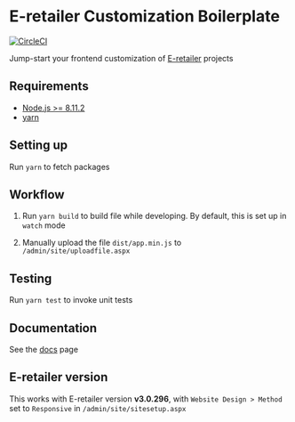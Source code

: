 # E-retailer Customization Boilerplate

[![CircleCI](https://circleci.com/gh/jgabuya/eretailer-customization-boilerplate.svg?style=svg&circle-token=3bf388e436ef481f027f9d04743f3fce18182a95)](https://circleci.com/gh/jgabuya/eretailer-customization-boilerplate)

Jump-start your frontend customization of [E-retailer](http://www.kudos.net.au/) projects

## Requirements

* [Node.js >= 8.11.2](https://nodejs.org/en)
* [yarn](https://yarnpkg.com/lang/en)

## Setting up

Run `yarn` to fetch packages

## Workflow

1. Run `yarn build` to build file while developing. By default, this is set up in `watch` mode

2. Manually upload the file `dist/app.min.js` to `/admin/site/uploadfile.aspx`

## Testing

Run `yarn test` to invoke unit tests

## Documentation

See the [docs](docs/index.md) page

## E-retailer version

This works with E-retailer version **v3.0.296**, with `Website Design > Method` set to `Responsive` in `/admin/site/sitesetup.aspx`
